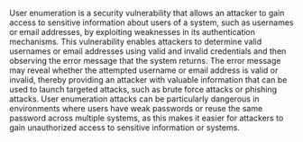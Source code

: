 User enumeration is a security vulnerability that allows an attacker to gain access to sensitive information about users of a system, such as usernames or email addresses, by exploiting weaknesses in its authentication mechanisms.
This vulnerability enables attackers to determine valid usernames or email addresses using valid and invalid credentials and then observing the error message that the system returns.
The error message may reveal whether the attempted username or email address is valid or invalid, thereby providing an attacker with valuable information that can be used to launch targeted attacks, such as brute force attacks or phishing attacks.
User enumeration attacks can be particularly dangerous in environments where users have weak passwords or reuse the same password across multiple systems, as this makes it easier for attackers to gain unauthorized access to sensitive information or systems.